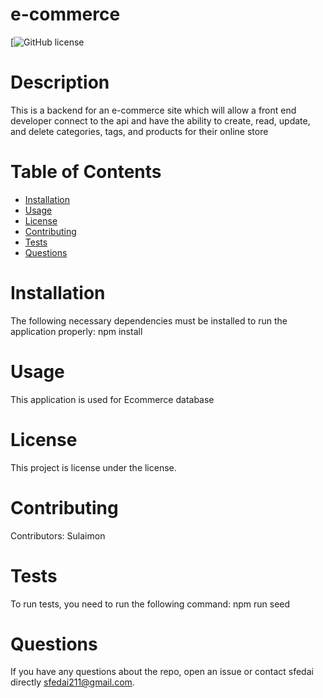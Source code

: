   # e-commerce
  [![GitHub license](https://github.com/sfedai/e-commerce)
  # Description
  This is a backend for an e-commerce site which will allow a front end developer connect to the api and have the ability to create, read, update, and delete categories, tags, and products for their online store
  # Table of Contents 
  * [Installation](#installation)
  * [Usage](#usage)
  * [License](#license)
  * [Contributing](#contributing)
  * [Tests](#tests)
  * [Questions](#questions)
  # Installation
  The following necessary dependencies must be installed to run the application properly: npm install
  # Usage
  ​This application is used for Ecommerce database
  # License
  This project is license under the  license.
  # Contributing
  ​Contributors: Sulaimon
  # Tests
  To run tests, you need to run the following command: npm run seed
  # Questions
  If you have any questions about the repo, open an issue or contact sfedai directly sfedai211@gmail.com.
  